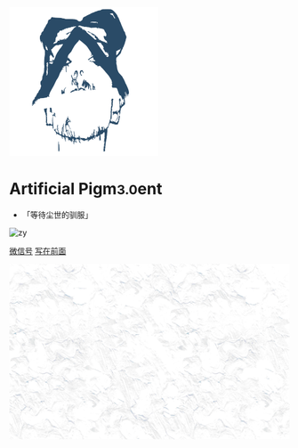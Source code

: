 <div class="animate__animated animate__flipInX"><img src="pic/initialLOGO.svg" alt="logo"></div>

<div class="animate__animated animate__flipInX">

# Artificial Pigm<small>3.0</small>ent

</div>

* 「等待尘世的驯服」

<!-- - 2018.8 Ver. 1.0
- 2019.5 Ver. 2.0
- 2021.9 Ver. 3.0 🐝 -->

<img src="https://img.shields.io/badge/Paradise Lost-Pigs Exiled-green?logo=Yelp&style=social" alt="zy">

[微信号](https://mp.weixin.qq.com/s/SviNQjNAt1sC5x6bttlnYg)
[写在前面](README)

![background](pic/bg-min-2.png)